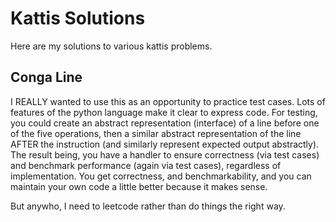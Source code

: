 # Kattis Solutions

Here are my solutions to various kattis problems.


## Conga Line

I REALLY wanted to use this as an opportunity to practice test cases. Lots of features of the python language make it clear to express code. For testing, you could create an abstract representation (interface) of a line before one of the five operations, then a similar abstract representation of the line AFTER the instruction (and similarly represent expected output abstractly). The result being, you have a handler to ensure correctness (via test cases) and benchmark performance (again via test cases), regardless of implementation. You get correctness, and benchmarkability, and you can maintain your own code a little better because it makes sense. 

But anywho, I need to leetcode rather than do things the right way.


